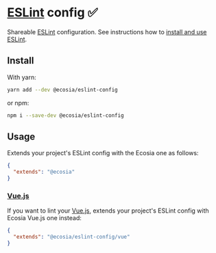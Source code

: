 # [ESLint](https://eslint.org) config ✅

Shareable [ESLint](https://eslint.org) configuration. See instructions how to [install and use ESLint](./eslint.md).

## Install

With yarn:

```sh
yarn add --dev @ecosia/eslint-config
```

or npm:

```sh
npm i --save-dev @ecosia/eslint-config
```

## Usage

Extends your project's ESLint config with the Ecosia one as follows:

```json
{
  "extends": "@ecosia"
}
```

### [Vue.js](https://vuejs.org)

If you want to lint your [Vue.js](https://vuejs.org), extends your project's ESLint config with Ecosia Vue.js one instead:

```json
{
  "extends": "@ecosia/eslint-config/vue"
}
```

